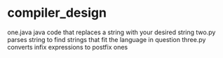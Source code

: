 # compiler_design
one.java java code that replaces a string with your desired string 
two.py parses string to find strings that fit the language in question 
three.py converts infix expressions to postfix ones
